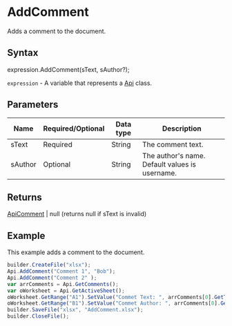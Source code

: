 # AddComment

Adds a comment to the document.

## Syntax

expression.AddComment(sText, sAuthor?);

`expression` - A variable that represents a [Api](../Api.md) class.

## Parameters

| **Name** | **Required/Optional** | **Data type** | **Description** |
| ------------- | ------------- | ------------- | ------------- |
| sText | Required | String | The comment text. |
| sAuthor | Optional | String | The author's name. Default values is username. |

## Returns

[ApiComment](../../ApiComment/ApiComment.md) &#124; null (returns null if sText is invalid)

## Example

This example adds a comment to the document.

```javascript
builder.CreateFile("xlsx");
Api.AddComment("Comment 1", "Bob");
Api.AddComment("Comment 2" );
var arrComments = Api.GetComments();
var oWorksheet = Api.GetActiveSheet();
oWorksheet.GetRange("A1").SetValue("Commet Text: ", arrComments[0].GetText());
oWorksheet.GetRange("B1").SetValue("Commet Author: ", arrComments[0].GetAuthorName());
builder.SaveFile("xlsx", "AddComment.xlsx");
builder.CloseFile();
```